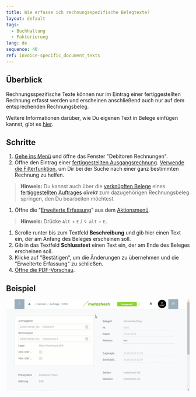 ```yaml
---
title: Wie erfasse ich rechnungsspezifische Belegtexte?
layout: default
tags:
  - Buchhaltung
  - Fakturierung
lang: de
sequence: 40
ref: invoice-specific_document_texts
---
```


## Überblick
Rechnungsspezifische Texte können nur im Eintrag einer fertiggestellten Rechnung erfasst werden und erscheinen anschließend auch nur auf dem entsprechenden Rechnungsbeleg.

Weitere Informationen darüber, wie Du eigenen Text in Belege einfügen kannst, gibt es [hier](Text_auf_Belege_drucken-allgemein).

## Schritte
1. [Gehe ins Menü](Menu) und öffne das Fenster "Debitoren Rechnungen".
1. Öffne den Eintrag einer [fertiggestellten Ausgangsrechnung](Zu_Auftrag_Rechnung_erstellen). [Verwende die Filterfunktion](Filterfunktion), um Dir bei der Suche nach einer ganz bestimmten Rechnung zu helfen.
 >**Hinweis:** Du kannst auch über die [verknüpften Belege](SpringezuBelegen) eines [fertiggestellten](BelegverarbeitungFertigstellen) [Auftrages](Auftrag_erfassen) ***direkt*** zum dazugehörigen Rechnungsbeleg springen, den Du bearbeiten möchtest.

1. Öffne die "[Erweiterte Erfassung](Ansichten#erw-erfassung)" aus dem [Aktionsmenü](AktionStarten#aktionsmenue).
 >**Hinweis:** Drücke `Alt` + `E` / `⌥ alt` + `E`.

1. Scrolle runter bis zum Textfeld **Beschreibung** und gib hier einen Text ein, der am Anfang des Beleges erscheinen soll.
1. Gib in das Textfeld **Schlusstext** einen Text ein, der am Ende des Beleges erscheinen soll.
1. Klicke auf "Bestätigen", um die Änderungen zu übernehmen und die "Erweiterte Erfassung" zu schließen.
1. [Öffne die PDF-Vorschau](PDFVorschau).

## Beispiel
![](assets/Rechnungsspezifische_Belegtexte.gif)
